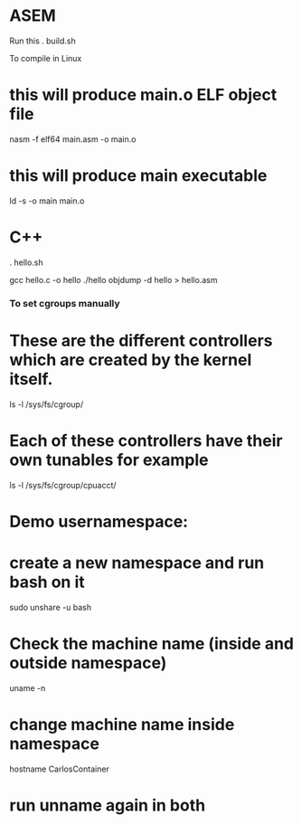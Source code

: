 # ASEM
Run this . build.sh

To compile in Linux
# this will produce main.o ELF object file
nasm -f elf64 main.asm -o main.o
# this will produce main executable
ld -s -o main main.o

# C++
. hello.sh

gcc hello.c -o hello
./hello
objdump -d hello > hello.asm

### To set cgroups manually

# These are the different controllers which are created by the kernel itself. 
ls -l /sys/fs/cgroup/

# Each of these controllers have their own tunables for example
ls -l /sys/fs/cgroup/cpuacct/

# Demo usernamespace:
# create a new namespace and run bash on it
sudo unshare -u bash

# Check the machine name (inside and outside namespace)
uname -n

# change machine name inside namespace
hostname CarlosContainer

# run unname again in both
